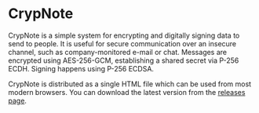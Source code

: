 # CrypNote

CrypNote is a simple system for encrypting and digitally signing data to send to people. It is
useful for secure communication over an insecure channel, such as company-monitored e-mail or chat.
Messages are encrypted using AES-256-GCM, establishing a shared secret via P-256 ECDH. Signing
happens using P-256 ECDSA.

CrypNote is distributed as a single HTML file which can be used from most modern browsers. You can
download the latest version from the [releases page](https://github.com/KaiJewson/CrypNote/releases).
